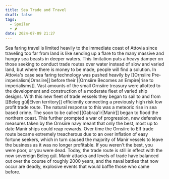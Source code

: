 ```yaml
---
title: Sea Trade and Travel
draft: false
tags:
  - Spoiler
  - 🌶
date: 2024-07-09 21:27
---
```

Sea faring travel is limited heavily to the immediate coast of Attovia since traveling too far from land is like sending up a flare to the many massive and hungry sea beasts in deeper waters. This limitation puts a heavy damper on those seeking to conduct trade routes over water instead of slow and varied land, but where there is money to be made, people will find a solution. In Attovia's case sea faring technology was pushed heavily by [[Ornsiire Pre-imperialism|Ornsiire]] before their [[Ornsiire Becomes an Empire|rise to imperialisms]]. Vast amounts of the small Ornsiire treasury were allotted to the development and construction of a moderate fleet of varied ship designs. With this new fleet of trade vessels they began to sail to and from [[Beleg gúl|Elven territory]] efficiently connecting a previously high risk low profit trade route. The natural response to this was a meteoric rise in sea based crime. The soon to be called [[Gabraa'ir|Manir]] began to flood the northern coast. This further prompted a war of progression, new defensive measures taken by the Ornsiire navy meant that only the best, most up to date Manir ships could reap rewards. Over time the Ornsiire to Elf trade route became extremely treacherous due to an over inflation of easy fortune seekers, which in turn caused the majority of Manir vessels to leave the business as it was no longer profitable. If you weren't the best, you were poor, or you were dead. Today, the trade route is still in effect with the now sovereign Beleg gúl. Manir attacks and levels of trade have balanced out over the course of roughly 2000 years, and the naval battles that now occur are deadly, explosive events that would baffle those who came before.
